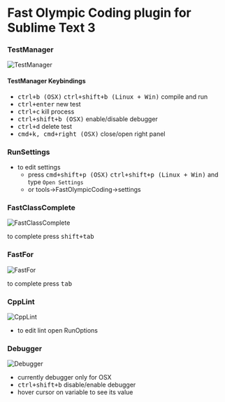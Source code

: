 Fast Olympic Coding plugin for Sublime Text 3
================

### TestManager
 ![TestManager](https://github.com/Jatana/FastOlympicCoding/blob/master/ScreenShots/TestManager.gif)
#### TestManager Keybindings
 * <kbd>ctrl+b (OSX)</kbd> <kbd>ctrl+shift+b (Linux + Win)</kbd> compile and run
 * <kbd>ctrl+enter</kbd> new test
 * <kbd>ctrl+c</kbd> kill process
 * <kbd>ctrl+shift+b (OSX)</kbd> enable/disable debugger
 * <kbd>ctrl+d</kbd> delete test
 * <kbd>cmd+k, cmd+right (OSX)</kbd> close/open right panel


### RunSettings
 * to edit settings
   * press <kbd>cmd+shift+p (OSX)</kbd> <kbd>ctrl+shift+p (Linux + Win)</kbd> and type `Open Settings`
   * or tools->FastOlympicCoding->settings


### FastClassComplete
 ![FastClassComplete](https://github.com/Jatana/FastOlympicCoding/blob/master/ScreenShots/FastPregen.gif)

to complete press <kbd>shift+tab</kbd>
 
 
### FastFor
 ![FastFor](https://github.com/Jatana/FastOlympicCoding/blob/master/ScreenShots/FastFor.gif)

to complete press <kbd>tab</kbd>

### CppLint
 ![CppLint](https://github.com/Jatana/FastOlympicCoding/blob/master/ScreenShots/CppLint.png)
 
 * to edit lint open RunOptions
 
### Debugger
 ![Debugger](https://github.com/Jatana/FastOlympicCoding/blob/master/ScreenShots/Debugger.png)

 * currently debugger only for OSX
 * <kbd>ctrl+shift+b</kbd> disable/enable debugger
 * hover cursor on variable to see its value